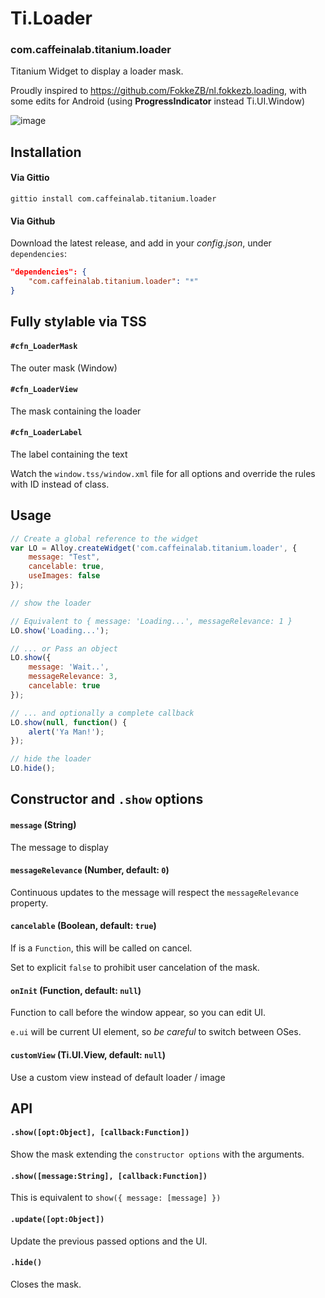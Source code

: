 # Ti.Loader

### com.caffeinalab.titanium.loader

Titanium Widget to display a loader mask.

Proudly inspired to https://github.com/FokkeZB/nl.fokkezb.loading, with some edits for Android (using **ProgressIndicator** instead Ti.UI.Window)

![image](http://cl.ly/image/2p052S2J472G/10.jpg)


## Installation

#### Via Gittio

```
gittio install com.caffeinalab.titanium.loader
```

#### Via Github

Download the latest release, and add in your *config.json*, under `dependencies`:

```json
"dependencies": {
    "com.caffeinalab.titanium.loader": "*"
}
```

## Fully stylable via TSS

#### `#cfn_LoaderMask`

The outer mask (Window)

#### `#cfn_LoaderView`

The mask containing the loader

#### `#cfn_LoaderLabel`

The label containing the text

Watch the `window.tss/window.xml` file for all options and override the rules with ID instead of class.

## Usage

```javascript
// Create a global reference to the widget
var LO = Alloy.createWidget('com.caffeinalab.titanium.loader', {
	message: "Test",
	cancelable: true,
	useImages: false
});

// show the loader

// Equivalent to { message: 'Loading...', messageRelevance: 1 }
LO.show('Loading...');

// ... or Pass an object
LO.show({
	message: 'Wait..',
	messageRelevance: 3,
	cancelable: true
});

// ... and optionally a complete callback
LO.show(null, function() {
	alert('Ya Man!');
});

// hide the loader
LO.hide();

```

## Constructor and `.show` options

#### `message` (String)

The message to display

#### `messageRelevance` (Number, default: `0`)

Continuous updates to the message will respect the `messageRelevance` property.

#### `cancelable` (Boolean, default: `true`)

If is a `Function`, this will be called on cancel.

Set to explicit `false` to prohibit user cancelation of the mask.

#### `onInit` (Function, default: `null`)

Function to call before the window appear, so you can edit UI.

`e.ui` will be current UI element, so *be careful* to switch between OSes.

#### `customView` (Ti.UI.View, default: `null`)

Use a custom view instead of default loader / image

## API

#### `.show([opt:Object], [callback:Function]) `

Show the mask extending the `constructor options` with the arguments.

#### `.show([message:String], [callback:Function])`

This is equivalent to `show({ message: [message] })`

#### `.update([opt:Object])`

Update the previous passed options and the UI.

#### `.hide()`

Closes the mask.

